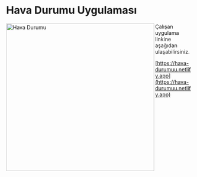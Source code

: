 # Hava Durumu Uygulaması


  <img align="left" src="https://github.com/saruhanakbas/hava-durumu/assets/126952556/4123b4b5-f06d-46c0-8537-22974a72b0c2" width="400" alt="Hava Durumu">


Çalışan uygulama linkine aşağıdan ulaşabilirsiniz.

[https://hava-durumuu.netlify.app](https://hava-durumuu.netlify.app)
